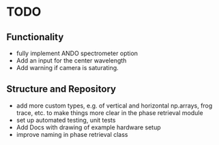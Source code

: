 # TODO

## Functionality

- fully implement ANDO spectrometer option
- Add an input for the center wavelength
- Add warning if camera is saturating.

## Structure and Repository

- add more custom types, e.g. of vertical and horizontal np.arrays, frog trace, etc. to make things more clear in the phase retrieval module
- set up automated testing, unit tests
- Add Docs with drawing of example hardware setup
- improve naming in phase retrieval class